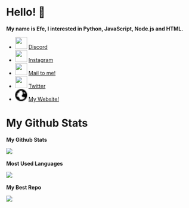 # Hello! 👋

**My name is Efe, I interested in Python, JavaScript, Node.js and HTML.**

- <img height="32" width="32" src="https://unpkg.com/simple-icons@v5/icons/discord.svg" /> [Discord](https://discord.com/users/822748323453992980)
- <img height="32" width="32" src="https://unpkg.com/simple-icons@v5/icons/instagram.svg" /> [Instagram](https://instagram.com/efemertcbgl)
- <img height="32" width="32" src="https://unpkg.com/simple-icons@v5/icons/gmail.svg" /> [Mail to me!](mailto:efe_mert_cabaoglu@hotmail.com)
- <img height="32" width="32" src="https://unpkg.com/simple-icons@v5/icons/twitter.svg" /> [Twitter](https://twitter.com/efemertcbgl)
- <img height="32" width="32" src="https://raw.githubusercontent.com/iconic/open-iconic/master/svg/globe.svg" /> [My Website!](https://efemertcbgl.tk)

# My Github Stats

**My Github Stats**

<img src="https://github-readme-stats.vercel.app/api?username=efemertcbgll&theme=dark">

**Most Used Languages**

<img src="https://github-readme-stats.vercel.app/api/top-langs/?username=efemertcbgll&theme=dark&layout=compact">

**My Best Repo**

<img src="https://github-readme-stats.vercel.app/api/pin/?username=efemertcbgll&repo=Basit-Programlar-Python&show_owner=true&theme=dark">
 
